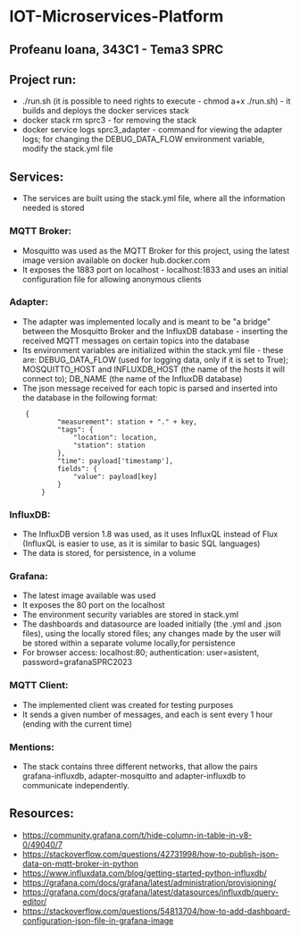 # IOT-Microservices-Platform
## Profeanu Ioana, 343C1 - Tema3 SPRC

## Project run:
- ./run.sh (it is possible to need rights to execute - chmod a+x ./run.sh) - it builds and deploys
the docker services stack
- docker stack rm sprc3 - for removing the stack
- docker service logs sprc3_adapter - command for viewing the adapter logs; for changing the
DEBUG_DATA_FLOW environment variable, modify the stack.yml file

## Services:
- The services are built using the stack.yml file, where all the information needed is stored

### MQTT Broker:
- Mosquitto was used as the MQTT Broker for this project, using the latest image version available
on docker hub.docker.com
- It exposes the 1883 port on localhost - localhost:1833 and uses an initial configuration file for
allowing anonymous clients

### Adapter:
- The adapter was implemented locally and is meant to be "a bridge" between the Mosquitto Broker and
the InfluxDB database - inserting the received MQTT messages on certain topics into the database
- Its environment variables are initialized within the stack.yml file - these are: DEBUG_DATA_FLOW
(used for logging data, only if it is set to True); MOSQUITTO_HOST and INFLUXDB_HOST (the name of
the hosts it will connect to); DB_NAME (the name of the InfluxDB database)
- The json message received for each topic is parsed and inserted into the database in the
following format:
```
	{
            "measurement": station + "." + key,
            "tags": {
                "location": location,
                "station": station
            },
            "time": payload['timestamp'],
            fields": {
                "value": payload[key]
            }
        }
```

### InfluxDB:
- The InfluxDB version 1.8 was used, as it uses InfluxQL instead of Flux (InfluxQL is easier to use,
as it is similar to basic SQL languages)
- The data is stored, for persistence, in a volume

### Grafana:
- The latest image available was used
- It exposes the 80 port on the localhost
- The environment security variables are stored in stack.yml
- The dashboards and datasource are loaded initially (the .yml and .json files), using the locally
stored files; any changes made by the user will be stored within a separate volume locally,for
persistence
- For browser access: localhost:80; authentication: user=asistent, password=grafanaSPRC2023

### MQTT Client:
- The implemented client was created for testing purposes
- It sends a given number of messages, and each is sent every 1 hour (ending with the current time)

### Mentions:
- The stack contains three different networks, that allow the pairs grafana-influxdb,
adapter-mosquitto and adapter-influxdb to communicate independently.

## Resources:
- https://community.grafana.com/t/hide-column-in-table-in-v8-0/49040/7
- https://stackoverflow.com/questions/42731998/how-to-publish-json-data-on-mqtt-broker-in-python
- https://www.influxdata.com/blog/getting-started-python-influxdb/
- https://grafana.com/docs/grafana/latest/administration/provisioning/ 
- https://grafana.com/docs/grafana/latest/datasources/influxdb/query-editor/
- https://stackoverflow.com/questions/54813704/how-to-add-dashboard-configuration-json-file-in-grafana-image 
